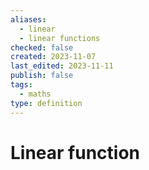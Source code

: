 ```yaml
---
aliases:
  - linear
  - linear functions
checked: false
created: 2023-11-07
last_edited: 2023-11-11
publish: false
tags:
  - maths
type: definition
---
```

# Linear function
